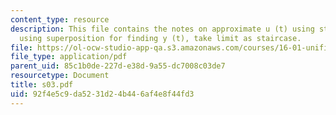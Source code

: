 ```yaml
---
content_type: resource
description: This file contains the notes on approximate u (t) using staircase method,
  using superposition for finding y (t), take limit as staircase.
file: https://ol-ocw-studio-app-qa.s3.amazonaws.com/courses/16-01-unified-engineering-i-ii-iii-iv-fall-2005-spring-2006/92f4e5c9da5231d24b446af4e8f44fd3_s03.pdf
file_type: application/pdf
parent_uid: 85c1b0de-227d-e38d-9a55-dc7008c03de7
resourcetype: Document
title: s03.pdf
uid: 92f4e5c9-da52-31d2-4b44-6af4e8f44fd3
---
```

